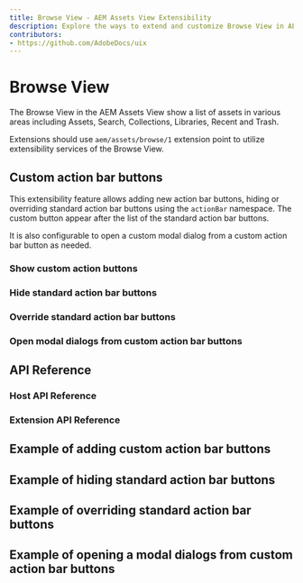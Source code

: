 ```yaml
---
title: Browse View - AEM Assets View Extensibility
description: Explore the ways to extend and customize Browse View in AEM Assets View
contributors:
- https://github.com/AdobeDocs/uix
---
```


# Browse View

The Browse View in the AEM Assets View show a list of assets in various areas including
Assets, Search, Collections, Libraries, Recent and Trash.

Extensions should use `aem/assets/browse/1` extension point to utilize extensibility services of the Browse View.

## Custom action bar buttons

This extensibility feature allows adding new action bar buttons, hiding or overriding standard action bar buttons
using the `actionBar` namespace. The custom button appear after the list of the standard action bar buttons.

It is also configurable to open a custom modal dialog from a custom action bar button as needed.

### Show custom action buttons

### Hide standard action bar buttons

### Override standard action bar buttons

### Open modal dialogs from custom action bar buttons

## API Reference

### Host API Reference

### Extension API Reference


## Example of adding custom action bar buttons


## Example of hiding standard action bar buttons


## Example of overriding standard action bar buttons


## Example of opening a modal dialogs from custom action bar buttons
